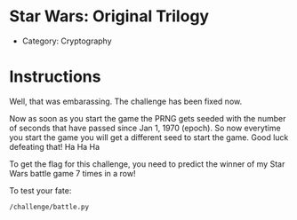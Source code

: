 # Star Wars: Original Trilogy

* Category:  Cryptography

# Instructions

Well, that was embarassing. The challenge has been fixed now.

Now as soon as you start the game the PRNG gets seeded with the number
of seconds that have passed since Jan 1, 1970 (epoch).  So now everytime you
start the game you will get a different seed to start the game. Good luck
defeating that!  Ha Ha Ha

To get the flag for this challenge, you need to predict the winner of my Star
Wars battle game 7 times in a row!

To test your fate:

```
/challenge/battle.py
```
